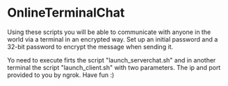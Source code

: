 # OnlineTerminalChat
Using these scripts you will be able to communicate with anyone in the world via a terminal in an encrypted way. Set up an initial password and a 32-bit password to encrypt the message when sending it.

Yo need to execute firts the script "launch_serverchat.sh" and in another terminal the script "launch_client.sh" with two parameters. The ip and port provided to you by ngrok. Have fun :)
